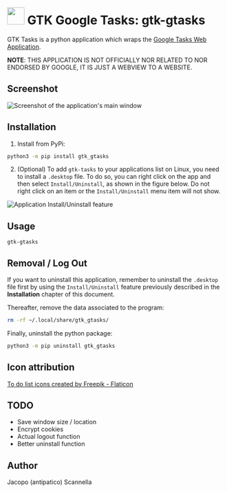# <img src='gtk_gtasks/icon.png' width='40'> GTK Google Tasks: gtk-gtasks

GTK Tasks is a python application which wraps the [Google Tasks Web Application](https://assistant.google.com/tasks).

**NOTE**: THIS APPLICATION IS NOT OFFICIALLY NOR RELATED TO NOR ENDORSED BY GOOGLE, IT IS JUST A WEBVIEW TO A WEBSITE.

## Screenshot

![Screenshot of the application's main window](images/main.png)

## Installation

1. Install from PyPi:
```bash
python3 -m pip install gtk_gtasks
```
2. (Optional) To add `gtk-tasks` to your applications list on Linux, you need to install a `.desktop` file. To do so, you can right click on the app and then select `Install/Uninstall`, as shown in the figure below. Do not right click on an item or the `Install/Uninstall` menu item will not show.

![Application Install/Uninstall feature](images/install.png)

## Usage

```
gtk-gtasks
```

## Removal / Log Out

If you want to uninstall this application, remember to uninstall the `.desktop` file first by using the `Install/Uninstall` feature previously described in the **Installation** chapter of this document.

Thereafter, remove the data associated to the program:

```bash
rm -rf ~/.local/share/gtk_gtasks/
```

Finally, uninstall the python package:

```bash
python3 -m pip uninstall gtk_gtasks
```
## Icon attribution
[To do list icons created by Freepik - Flaticon](https://www.flaticon.com/free-icons/to-do-list)

## TODO
* Save window size / location
* Encrypt cookies
* Actual logout function
* Better uninstall function

## Author
Jacopo (antipatico) Scannella